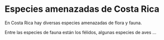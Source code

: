 # Especies amenazadas de Costa Rica

En Costa Rica hay diversas especies amenazadas de flora y fauna.

Entre las especies de fauna están los félidos, algunas especies de aves ...
